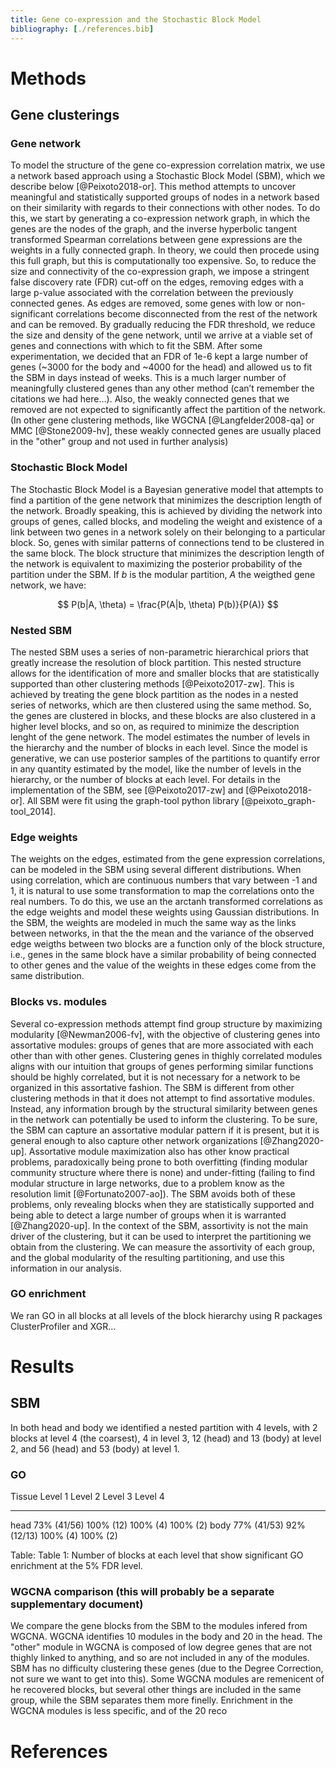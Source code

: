 ```yaml
---
title: Gene co-expression and the Stochastic Block Model
bibliography: [./references.bib]
---
```


# Methods

## Gene clusterings

### Gene network

To model the structure of the gene co-expression correlation matrix, we use a network based approach using a Stochastic Block Model (SBM), which we describe below [@Peixoto2018-or]. This method attempts to uncover meaningful and statistically supported groups of nodes in a network based on their similarity with regards to their connections with other nodes. To do this, we start by generating a co-expression network graph, in which the genes are the nodes of the graph, and the inverse hyperbolic tangent transformed Spearman correlations between gene expressions are the weights in a fully connected graph. In theory, we could then procede using this full graph, but this is computationally too expensive. So, to reduce the size and connectivity of the co-expression graph, we impose a stringent false discovery rate (FDR) cut-off on the edges, removing edges with a large p-value associated with the correlation between the previously connected genes. As edges are removed, some genes with low or non-significant correlations become disconnected from the rest of the network and can be removed. By gradually reducing the FDR threshold, we reduce the size and density of the gene network, until we arrive at a viable set of genes and connections with which to fit the SBM. After some experimentation, we decided that an FDR of 1e-6 kept a large number of genes (~3000 for the body and ~4000 for the head) and allowed us to fit the SBM in days instead of weeks. This is a much larger number of meaningfully clustered genes than any other method (can’t remember the citations we had here…). Also, the weakly connected genes that we removed are not expected to significantly affect the partition of the network. (In other gene clustering methods, like WGCNA [@Langfelder2008-qa] or MMC [@Stone2009-hv], these weakly connected genes are usually placed in the "other" group and not used in further analysis)

### Stochastic Block Model

The Stochastic Block Model is a Bayesian generative model that attempts to find a partition of the gene network that minimizes the description length of the network. Broadly speaking, this is achieved by dividing the network into groups of genes, called blocks, and modeling the weight and existence of a link between two genes in a network solely on their belonging to a particular block. So, genes with similar patterns of connections tend to be clustered in the same block. The block structure that minimizes the description length of the network is equivalent to maximizing the posterior probability of the partition under the SBM. If $b$ is the modular partition, $A$ the weigthed gene network, we have: 

$$
P(b|A, \theta) = \frac{P(A|b, \theta) P(b)}{P(A)}
$$

### Nested SBM

The nested SBM uses a series of non-parametric hierarchical priors that greatly increase the resolution of block partition. This nested structure allows for the identification of more and smaller blocks that are statistically supported than other clustering methods [@Peixoto2017-zw]. This is achieved by treating the gene block partition as the nodes in a nested series of networks, which are then clustered using the same method. So, the genes are clustered in blocks, and these blocks are also clustered in a higher level blocks, and so on, as required to minimize the description lenght of the gene network. The model estimates the number of levels in the hierarchy and the number of blocks in each level. Since the model is generative, we can use posterior samples of the partitions to quantify error in any quantity estimated by the model, like the number of levels in the hierarchy, or the number of blocks at each level. For details in the implementation of the SBM, see [@Peixoto2017-zw] and [@Peixoto2018-or]. All SBM were fit using the graph-tool python library [@peixoto_graph-tool_2014]. 

### Edge weights

The weights on the edges, estimated from the gene expression correlations, can be modeled in the SBM using several different distributions. When using correlation, which are continuous numbers that vary between -1 and 1, it is  natural to use some transformation to map the correlations onto the real numbers. To do this, we use an the arctanh transformed correlations as the edge weights and model these weights using Gaussian distributions. In the SBM, the weights are modeled in much the same way as the links between networks, in that the the mean and the variance of the observed edge weigths between two blocks are a function only of the block structure, i.e., genes in the same block have a similar probability of being connected to other genes and the value of the weights in these edges come from the same distribution.

### Blocks vs. modules

Several co-expression methods attempt find group structure by maximizing modularity [@Newman2006-fv], with the objective of clustering genes into assortative modules: groups of genes that are more associated with each other than with other genes. Clustering genes in thighly correlated modules aligns with our intuition that groups of genes performing similar functions should be highly correlated, but it is not necessary for a network to be organized in this assortative fashion. The SBM is different from other clustering methods in that it does not attempt to find assortative modules. Instead, any information brough by the structural similarity between genes in the network can potentially be used to inform the clustering. To be sure, the SBM can capture an assortative modular pattern if it is present, but it is general enough to also capture other network organizations [@Zhang2020-up].  Assortative module maximization also has other know practical problems, paradoxically being prone to both overfitting (finding modular community structure where there is none) and under-fitting (failing to find modular structure in large networks, due to a problem know as the resolution limit [@Fortunato2007-ao]). The SBM avoids both of these problems, only revealing blocks when they are statistically supported and being able to detect a large number of groups when it is warranted [@Zhang2020-up]. In the context of the SBM, assortivity is not the main driver of the clustering, but it can be used to interpret the partitioning we obtain from the clustering. We can measure the assortivity of each group, and the global modularity of the resulting partitioning, and use this information in our analysis. 

### GO enrichment

 We ran GO in all blocks at all levels of the block hierarchy using R packages ClusterProfiler and XGR...

# Results

## SBM

In both head and body we identified a nested partition with 4 levels, with 2 blocks at level 4 (the coarsest), 4 in level 3, 12 (head) and 13 (body) at level 2, and 56 (head) and 53 (body) at level 1. 


### GO

  Tissue     Level 1          Level 2             Level 3    Level 4
--------    --------------   -----------------  ----------- -----------
head         73\% (41/56)     100\% (12)        100\% (4)    100\% (2)
body         77\% (41/53)     92\%  (12/13)     100\% (4)    100\% (2)
      
Table:  Table 1: Number of blocks at each level that show significant GO enrichment at the 5\% FDR level.

### WGCNA comparison (this will probably be a separate supplementary document)

We compare the gene blocks from the SBM to the modules infered from WGCNA. WGCNA identifies 10 modules in the body and 20 in the head. The "other" module in WGCNA is composed of low degree genes that are not thighly linked to anything, and so are not included in any of the modules. SBM has no difficulty clustering these genes (due to the Degree Correction, not sure we want to get into this). Some WGCNA modules are remenicent of he recovered blocks, but several other things are included in the same group, while the SBM separates them more finelly. Enrichment in the WGCNA modules is less specific, and of the 20 reco

# References





